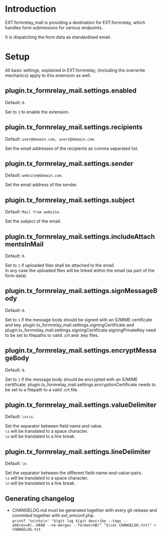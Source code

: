 # Introduction

EXT:formrelay_mail is providing a destination for EXT:formrelay, which handles form submissions for various endpoints.

It is dispatching the form data as standardised email.

# Setup

All basic settings, explained in EXT:formrelay, (including the overwrite mechanics) apply to this extension as well.  

## plugin.tx_formrelay_mail.settings.enabled

Default: `0`.

Set to `1` to enable the extension.

## plugin.tx_formrelay_mail.settings.recipients

Default: `user@domain.com, user2@domain.com`.

Set the email addresses of the recipients as comma separated list.

## plugin.tx_formrelay_mail.settings.sender

Default: `website@domain.com`.

Set the email address of the sender.

## plugin.tx_formrelay_mail.settings.subject 

Default: `Mail from website`.

Set the subject of the email.

## plugin.tx_formrelay_mail.settings.includeAttachmentsInMail

Default: `0`.

Set to `1` if uploaded files shall be attached to the email.  
In any case the uploaded files will be linked within the email (as part of the form data).

## plugin.tx_formrelay_mail.settings.signMessageBody

Default: `0`.

Set to `1` if the message body should be signed with an S/MIME certificate and key.
plugin.tx_formrelay_mail.settings.signingCertificate and plugin.tx_formrelay_mail.settings.signingCertificate.signingPrivateKey need to be set to filepaths to valid .crt and .key files.

## plugin.tx_formrelay_mail.settings.encryptMessageBody

Default: `0`.

Set to `1` if the message body should be encrypted with an S/MIME certificate.
plugin.tx_formrelay_mail.settings.encryptionCertificate needs to be set to a filepath to a valid .crt file.

## plugin.tx_formrelay_mail.settings.valueDelimiter

Default: `\s=\s`.

Set the separator between field name and value.  
`\s` will be translated to a space character.  
`\n` will be translated to a line break.

## plugin.tx_formrelay_mail.settings.lineDelimiter

Default: `\n`.

Set the separator between the different field-name-and-value-pairs.  
`\s` will be translated to a space character.  
`\n` will be translated to a line break.

## Generating changelog
- CHANGELOG.md must be generated together with every git release and commited together with ext_emconf.php.  
`printf '%s\n%s\n' "$(git log $(git describe --tags --abbrev=0)..HEAD --no-merges --format=%B)" "$(cat CHANGELOG.txt)" > CHANGELOG.txt`
